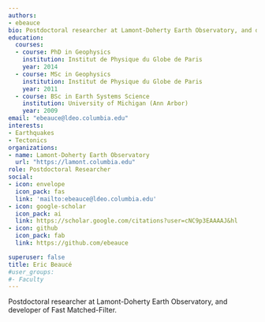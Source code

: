 ```yaml
---
authors:
- ebeauce
bio: Postdoctoral researcher at Lamont-Doherty Earth Observatory, and developer of Fast Matched-Filter.
education:
  courses:
  - course: PhD in Geophysics
    institution: Institut de Physique du Globe de Paris
    year: 2014
  - course: MSc in Geophysics
    institution: Institut de Physique du Globe de Paris
    year: 2011
  - course: BSc in Earth Systems Science
    institution: University of Michigan (Ann Arbor)
    year: 2009
email: "ebeauce@ldeo.columbia.edu"
interests:
- Earthquakes
- Tectonics
organizations:
- name: Lamont-Doherty Earth Observatory
  url: "https://lamont.columbia.edu"
role: Postdoctoral Researcher
social:
- icon: envelope
  icon_pack: fas
  link: 'mailto:ebeauce@ldeo.columbia.edu'
- icon: google-scholar
  icon_pack: ai
  link: https://scholar.google.com/citations?user=cNC9p3EAAAAJ&hl
- icon: github
  icon_pack: fab
  link: https://github.com/ebeauce

superuser: false
title: Eric Beaucé
#user_groups:
#- Faculty
---
```


Postdoctoral researcher at Lamont-Doherty Earth Observatory, and developer of Fast Matched-Filter.
